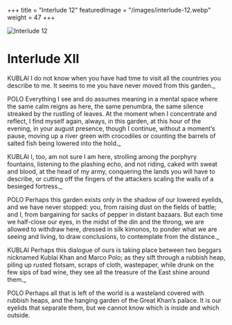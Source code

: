 +++
title = "Interlude 12"
featuredImage = "/images/interlude-12.webp"
weight = 47
+++

![Interlude 12](/images/interlude-12.webp)

# Interlude XII

KUBLAI I do not know when you have had time to visit all the countries you describe to me. It seems to me you have never moved from this garden._

POLO Everything I see and do assumes meaning in a mental space where the same calm reigns as here, the same penumbra, the same silence streaked by the rustling of leaves. At the moment when I concentrate and reflect, I find myself again, always, in this garden, at this hour of the evening, in your august presence, though I continue, without a moment’s pause, moving up a river green with crocodiles or counting the barrels of salted fish being lowered into the hold._

KUBLAI I, too, am not sure I am here, strolling among the porphyry fountains, listening to the plashing echo, and not riding, caked with sweat and blood, at the head of my army, conquering the lands you will have to describe, or cutting off the fingers of the attackers scaling the walls of a besieged fortress._

POLO Perhaps this garden exists only in the shadow of our lowered eyelids, and we have never stopped: you, from raising dust on the fields of battle; and I, from bargaining for sacks of pepper in distant bazaars. But each time we half-close our eyes, in the midst of the din and the throng, we are allowed to withdraw here, dressed in silk kimonos, to ponder what we are seeing and living, to draw conclusions, to contemplate from the distance._

KUBLAI Perhaps this dialogue of ours is taking place between two beggars nicknamed Kublai Khan and Marco Polo; as they sift through a rubbish heap, piling up rusted flotsam, scraps of cloth, wastepaper, while drunk on the few sips of bad wine, they see all the treasure of the East shine around them._

POLO Perhaps all that is left of the world is a wasteland covered with rubbish heaps, and the hanging garden of the Great Khan’s palace. It is our eyelids that separate them, but we cannot know which is inside and which outside.